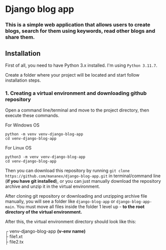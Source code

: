 # Django blog app
### This is a simple web application that allows users to create blogs, search for them using keywords, read other blogs and share them.

## Installation
First of all, you need to have Python 3.x installed. I'm using `Python 3.11.7`.

Create a folder where your project will be located and start follow installation steps.

### 1. Creating a virtual environment and downloading github repository
Open a command line/terminal and move to the project directory, then execute these commands.

For Windows OS
```
python -m venv venv-django-blog-app
cd venv-django-blog-app
```
For Linux OS
```
python3 -m venv venv-django-blog-app
cd venv-django-blog-app
```
Then you can download this repository by running `git clone https://github.com/mananex/django-blog-app.git` in terminal/command line (**if you have git installed**), or you can just manually download the repository archive and unzip it in the virtual environment.

After cloning git repository or downloading and unzipping archive file manually, you will see a folder like `django-blog-app` or `django-blog-app-main`. You must move all files inside the folder 1 level up - **to the root directory of the virtual environment.**

After this, the virtual environment directory should look like this:

┌ venv-django-blog-app **(v-env name)**<br>
├    file1.xt<br>
├    file2.tx<br>
